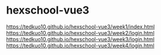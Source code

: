 # hexschool-vue3

https://tedkuo10.github.io/hexschool-vue3/week1/index.html
<br>
https://tedkuo10.github.io/hexschool-vue3/week2/login.html
<br>
https://tedkuo10.github.io/hexschool-vue3/week3/login.html
<br>
https://tedkuo10.github.io/hexschool-vue3/week4/login.html

